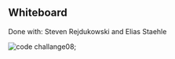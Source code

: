 ## Whiteboard


Done with: Steven Rejdukowski and Elias Staehle


![code challange08](/screenshots/challange08.jpg);
